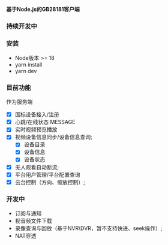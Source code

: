 #### 基于Node.js的GB28181客户端
### 持续开发中
### 安装
- Node版本 >= 18
- yarn install
- yarn dev
### 目前功能
作为服务端  
-  [X] 国标设备接入/注册
-  [X] 心跳/在线状态 MESSAGE
-  [X] 实时视频预览播放
-  [X] 视频设备信息同步/设备信息查询;
  -  [X] 设备目录
  -  [X] 设备信息
  -  [X] 设备状态
-  [X] 无人观看自动断流;
-  [X] 平台用户管理/平台配置查询
- [X] 云台控制（方向、缩放控制）;
### 开发中

- 订阅与通知
- 视音频文件下载
- 录像查询与回放（基于NVR\DVR，暂不支持快进、seek操作）;
- NAT穿透
<!-- - 国标级联 -->